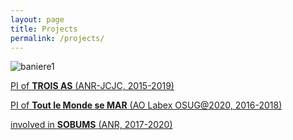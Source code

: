 ```yaml
---
layout: page
title: Projects
permalink: /projects/
---
```


![baniere1]({{site.baseurl}}/img/baniere_5.jpg)

[PI of **TROIS AS** (ANR-JCJC, 2015-2019)]({{site.url}}projects_dir/trois_as.md)

[PI of **Tout le Monde se MAR** (AO Labex OSUG@2020, 2016-2018)](/projects_dir/tout_le_Monde_se_MAR.md)

[involved in **SOBUMS** (ANR, 2017-2020)](http://lesommer.github.io/2016/07/21/sobums-accepted)
